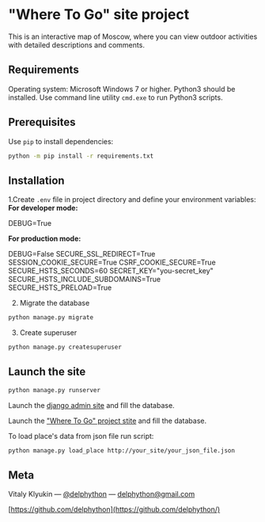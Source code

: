 # "Where To Go" site project

This is an interactive map of Moscow, where you can view outdoor activities with detailed descriptions and comments.

## Requirements

Operating system: Microsoft Windows 7 or higher. Python3 should be installed. Use command line utility `cmd.exe` to run Python3 scripts.

## Prerequisites

Use `pip` to install dependencies:
```bash
python -m pip install -r requirements.txt
```

## Installation

1.Create  `.env` file in project directory and define your environment variables:
**For developer mode:**

DEBUG=True

**For production mode:**

DEBUG=False
SECURE_SSL_REDIRECT=True
SESSION_COOKIE_SECURE=True
CSRF_COOKIE_SECURE=True
SECURE_HSTS_SECONDS=60
SECRET_KEY="you-secret_key"
SECURE_HSTS_INCLUDE_SUBDOMAINS=True
SECURE_HSTS_PRELOAD=True

2. Migrate the database
```bash
python manage.py migrate
```

3. Create superuser
```bash
python manage.py createsuperuser
```

## Launch the site

```bash
python manage.py runserver
```

Launch the [django admin site](https://delphython.pythonanywhere.com/admin) and fill the database.

Launch the ["Where To Go" project stite](https://delphython.pythonanywhere.com/) and fill the database.

To load place's data from json file run script:
```bash
python manage.py load_place http://your_site/your_json_file.json
```

## Meta

Vitaly Klyukin — [@delphython](https://t.me/delphython) — [delphython@gmail.com](mailto:delphython@gmail.com)

[https://github.com/delphython](https://github.com/delphython/)
